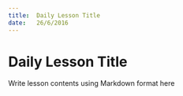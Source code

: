```yaml
---
title:  Daily Lesson Title
date:   26/6/2016
---
```


# Daily Lesson Title

Write lesson contents using Markdown format here